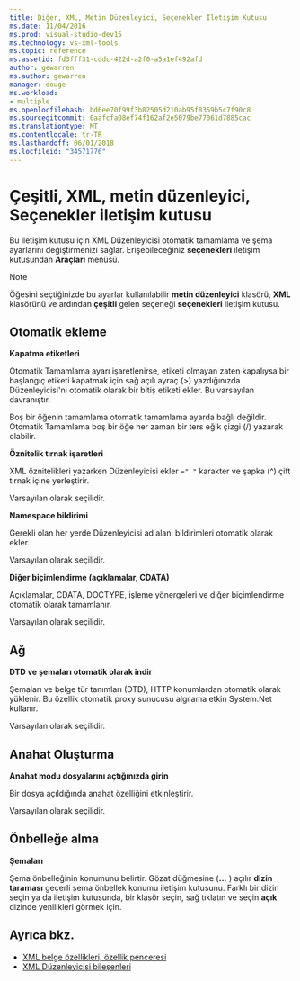 ```yaml
---
title: Diğer, XML, Metin Düzenleyici, Seçenekler İletişim Kutusu
ms.date: 11/04/2016
ms.prod: visual-studio-dev15
ms.technology: vs-xml-tools
ms.topic: reference
ms.assetid: fd3fff31-cddc-422d-a2f0-a5a1ef492afd
author: gewarren
ms.author: gewarren
manager: douge
ms.workload:
- multiple
ms.openlocfilehash: bd6ee70f99f3b82505d210ab95f8359b5c7f90c8
ms.sourcegitcommit: 0aafcfa08ef74f162af2e5079be77061d7885cac
ms.translationtype: MT
ms.contentlocale: tr-TR
ms.lasthandoff: 06/01/2018
ms.locfileid: "34571776"
---
```

# <a name="miscellaneous-xml-text-editor-options-dialog-box"></a>Çeşitli, XML, metin düzenleyici, Seçenekler iletişim kutusu

Bu iletişim kutusu için XML Düzenleyicisi otomatik tamamlama ve şema ayarlarını değiştirmenizi sağlar. Erişebileceğiniz **seçenekleri** iletişim kutusundan **Araçları** menüsü.

> [!NOTE]
> Öğesini seçtiğinizde bu ayarlar kullanılabilir **metin düzenleyici** klasörü, **XML** klasörünü ve ardından **çeşitli** gelen seçeneği **seçenekleri** iletişim kutusu.


## <a name="auto-insert"></a>Otomatik ekleme
 **Kapatma etiketleri**

 Otomatik Tamamlama ayarı işaretlenirse, etiketi olmayan zaten kapalıysa bir başlangıç etiketi kapatmak için sağ açılı ayraç (>) yazdığınızda Düzenleyicisi'ni otomatik olarak bir bitiş etiketi ekler. Bu varsayılan davranıştır.

 Boş bir öğenin tamamlama otomatik tamamlama ayarda bağlı değildir. Otomatik Tamamlama boş bir öğe her zaman bir ters eğik çizgi (/) yazarak olabilir.

 **Öznitelik tırnak işaretleri**

 XML öznitelikleri yazarken Düzenleyicisi ekler `=" "` karakter ve şapka (^) çift tırnak içine yerleştirir.

 Varsayılan olarak seçilidir.

 **Namespace bildirimi**

 Gerekli olan her yerde Düzenleyicisi ad alanı bildirimleri otomatik olarak ekler.

 Varsayılan olarak seçilidir.

 **Diğer biçimlendirme (açıklamalar, CDATA)**

 Açıklamalar, CDATA, DOCTYPE, işleme yönergeleri ve diğer biçimlendirme otomatik olarak tamamlanır.

 Varsayılan olarak seçilidir.

## <a name="network"></a>Ağ
 **DTD ve şemaları otomatik olarak indir**

 Şemaları ve belge tür tanımları (DTD), HTTP konumlardan otomatik olarak yüklenir. Bu özellik otomatik proxy sunucusu algılama etkin System.Net kullanır.

 Varsayılan olarak seçilidir.

## <a name="outlining"></a>Anahat Oluşturma
 **Anahat modu dosyalarını açtığınızda girin**

 Bir dosya açıldığında anahat özelliğini etkinleştirir.

 Varsayılan olarak seçilidir.

## <a name="caching"></a>Önbelleğe alma
 **Şemaları**

 Şema önbelleğinin konumunu belirtir. Gözat düğmesine (**...** ) açılır **dizin taraması** geçerli şema önbellek konumu iletişim kutusunu. Farklı bir dizin seçin ya da iletişim kutusunda, bir klasör seçin, sağ tıklatın ve seçin **açık** dizinde yenilikleri görmek için.

## <a name="see-also"></a>Ayrıca bkz.

- [XML belge özellikleri, özellik penceresi](../xml-tools/xml-document-properties-properties-window.md)
- [XML Düzenleyicisi bileşenleri](../xml-tools/xml-editor-components.md)
